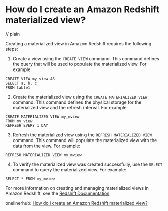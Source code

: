 # How do I create an Amazon Redshift materialized view?
// plain

Creating a materialized view in Amazon Redshift requires the following steps:

1. Create a view using the `CREATE VIEW` command. This command defines the query that will be used to populate the materialized view. For example:
```
CREATE VIEW my_view AS
SELECT a, b, c
FROM table1
```

2. Create the materialized view using the `CREATE MATERIALIZED VIEW` command. This command defines the physical storage for the materialized view and the refresh interval. For example:
```
CREATE MATERIALIZED VIEW my_mview
FROM my_view
REFRESH EVERY 1 DAY
```

3. Refresh the materialized view using the `REFRESH MATERIALIZED VIEW` command. This command will populate the materialized view with the data from the view. For example:
```
REFRESH MATERIALIZED VIEW my_mview
```

4. To verify the materialized view was created successfully, use the `SELECT` command to query the materialized view. For example:
```
SELECT * FROM my_mview
```

For more information on creating and managing materialized views in Amazon Redshift, see the [Redshift Documentation](https://docs.aws.amazon.com/redshift/latest/dg/r_CREATE_MATERIALIZED_VIEW.html).

onelinerhub: [How do I create an Amazon Redshift materialized view?](https://onelinerhub.com/amazon-redshift/how-do-i-create-an-amazon-redshift-materialized-view)
